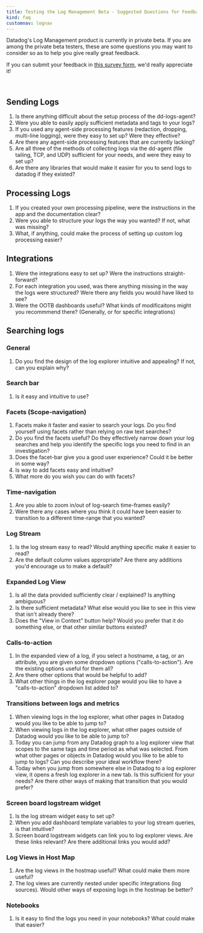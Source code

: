 ```yaml
---
title: Testing the Log Management Beta - Suggested Questions for Feedback
kind: faq
customnav: lognav
---
```


Datadog's Log Management product is currently in private beta. If you are among the private beta testers, these are some questions you may want to consider so as to help you give really great feedback.

If you can submit your feedback in [this survey form](https://goo.gl/forms/pKr772ZzYVkctxpJ3), we'd really appreciate it!

 
## Sending Logs

1. Is there anything difficult about the setup process of the dd-logs-agent?
2. Were you able to easily apply sufficient metadata and tags to your logs?
3. If you used any agent-side processing features (redaction, dropping, multi-line logging), were they easy to set up? Were they effective?
4. Are there any agent-side processing features that are currently lacking?
5. Are all three of the methods of collecting logs via the dd-agent (file tailing, TCP, and UDP) sufficient for your needs, and were they easy to set up?
6. Are there any libraries that would make it easier for you to send logs to datadog if they existed?

## Processing Logs

1. If you created your own processing pipeline, were the instructions in the app and the documentation clear?
2. Were you able to structure your logs the way you wanted? If not, what was missing?
3. What, if anything, could make the process of setting up custom log processing easier?

## Integrations

1. Were the integrations easy to set up? Were the instructions straight-forward?
2. For each integration you used, was there anything missing in the way the logs were structured? Were there any fields you would have liked to see?
3. Were the OOTB dashboards useful? What kinds of modificaitons might you recommmend there? (Generally, or for specific integrations)

## Searching logs

### General

1. Do you find the design of the log explorer intuitive and appealing? If not, can you explain why?

### Search bar

1. Is it easy and intuitive to use?

### Facets (Scope-navigation)

1. Facets make it faster and easier to search your logs. Do you find yourself using facets rather than relying on raw text searches?
2. Do you find the facets useful? Do they effectively narrow down your log searches and help you identify the specific logs you need to find in an investigation?
3. Does the facet-bar give you a good user experience? Could it be better in some way?
4. Is way to add facets easy and intuitive?
5. What more do you wish you can do with facets?

### Time-navigation

1. Are you able to zoom in/out of log-search time-frames easily?
2. Were there any cases where you think it could have been easier to transition to a different time-range that you wanted?

### Log Stream

1. Is the log stream easy to read? Would anything specific make it easier to read?
2. Are the default column values appropriate? Are there any additions you'd encourage us to make a default?

### Expanded Log View

1. Is all the data provided sufficiently clear / explained? Is anything ambiguous?
2. Is there sufficient metadata? What else would you like to see in this view that isn't already there?
3. Does the "View in Context" button help? Would you prefer that it do something else, or that other similar buttons existed?

### Calls-to-action

1. In the expanded view of a log, if you select a hostname, a tag, or an attribute, you are given some dropdown options ("calls-to-action"). Are the existing options useful for them all?
2. Are there other options that would be helpful to add?
3. What other things in the log explorer page would you like to have a "calls-to-action" dropdown list added to?

### Transitions between logs and metrics

1. When viewing logs in the log explorer, what other pages in Datadog would you like to be able to jump to?
2. When viewing logs in the log explorer, what other pages outside of Datadog would you like to be able to jump to?
3. Today you can jump from any Datadog graph to a log explorer view that scopes to the same tags and time period as what was selected. From what other pages or objects in Datadog would you like to be able to jump to logs? Can you describe your ideal workflow there?
4. Today when you jump from somewhere else in Datadog to a log explorer view, it opens a fresh log explorer in a new tab. Is this sufficient for your needs? Are there other ways of making that transition that you would prefer?

### Screen board logstream widget

1. Is the log stream widget easy to set up?
2. When you add dashboard template variables to your log stream queries, is that intuitive?
3. Screen board logstream widgets can link you to log explorer views. Are these links relevant? Are there additional links you would add?

### Log Views in Host Map

1. Are the log views in the hostmap useful? What could make them more useful?
2. The log views are currently nested under specific integrations (log sources). Would other ways of exposing logs in the hostmap be better?

### Notebooks

1. Is it easy to find the logs you need in your notebooks? What could make that easier?